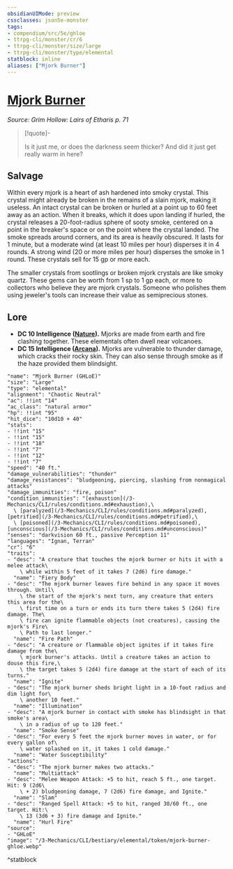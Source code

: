 ```yaml
---
obsidianUIMode: preview
cssclasses: json5e-monster
tags:
- compendium/src/5e/ghloe
- ttrpg-cli/monster/cr/6
- ttrpg-cli/monster/size/large
- ttrpg-cli/monster/type/elemental
statblock: inline
aliases: ["Mjork Burner"]
---
```

# [Mjork Burner](3-Mechanics\CLI\bestiary\elemental/mjork-burner-ghloe.md)
*Source: Grim Hollow: Lairs of Etharis p. 71*  

> [!quote]-  
> 
> Is it just me, or does the darkness seem thicker? And did it just get really warm in here?

## Salvage

Within every mjork is a heart of ash hardened into smoky crystal. This crystal might already be broken in the remains of a slain mjork, making it useless. An intact crystal can be broken or hurled at a point up to 60 feet away as an action. When it breaks, which it does upon landing if hurled, the crystal releases a 20-foot-radius sphere of sooty smoke, centered on a point in the breaker's space or on the point where the crystal landed. The smoke spreads around corners, and its area is heavily obscured. It lasts for 1 minute, but a moderate wind (at least 10 miles per hour) disperses it in 4 rounds. A strong wind (20 or more miles per hour) disperses the smoke in 1 round. These crystals sell for 15 gp or more each.

The smaller crystals from sootlings or broken mjork crystals are like smoky quartz. These gems can be worth from 1 sp to 1 gp each, or more to collectors who believe they are mjork crystals. Someone who polishes them using jeweler's tools can increase their value as semiprecious stones.

## Lore

- **DC 10 Intelligence ([Nature](/3-Mechanics/CLI/rules/skills.md#Nature)).** Mjorks are made from earth and fire clashing together. These elementals often dwell near volcanoes.  
- **DC 15 Intelligence ([Arcana](/3-Mechanics/CLI/rules/skills.md#Arcana)).** Mjorks are vulnerable to thunder damage, which cracks their rocky skin. They can also sense through smoke as if the haze provided them blindsight.  

```statblock
"name": "Mjork Burner (GHLoE)"
"size": "Large"
"type": "elemental"
"alignment": "Chaotic Neutral"
"ac": !!int "14"
"ac_class": "natural armor"
"hp": !!int "95"
"hit_dice": "10d10 + 40"
"stats":
- !!int "15"
- !!int "15"
- !!int "18"
- !!int "7"
- !!int "12"
- !!int "7"
"speed": "40 ft."
"damage_vulnerabilities": "thunder"
"damage_resistances": "bludgeoning, piercing, slashing from nonmagical attacks"
"damage_immunities": "fire, poison"
"condition_immunities": "[exhaustion](/3-Mechanics/CLI/rules/conditions.md#exhaustion),\
  \ [paralyzed](/3-Mechanics/CLI/rules/conditions.md#paralyzed), [petrified](/3-Mechanics/CLI/rules/conditions.md#petrified),\
  \ [poisoned](/3-Mechanics/CLI/rules/conditions.md#poisoned), [unconscious](/3-Mechanics/CLI/rules/conditions.md#unconscious)"
"senses": "darkvision 60 ft., passive Perception 11"
"languages": "Ignan, Terran"
"cr": "6"
"traits":
- "desc": "A creature that touches the mjork burner or hits it with a melee attack\
    \ while within 5 feet of it takes 7 (2d6) fire damage."
  "name": "Fiery Body"
- "desc": "The mjork burner leaves fire behind in any space it moves through. Until\
    \ the start of the mjork's next turn, any creature that enters this area for the\
    \ first time on a turn or ends its turn there takes 5 (2d4) fire damage. The\
    \ fire can ignite flammable objects (not creatures), causing the mjork's Fire\
    \ Path to last longer."
  "name": "Fire Path"
- "desc": "A creature or flammable object ignites if it takes fire damage from the\
    \ mjork burner's attacks. Until a creature takes an action to douse this fire,\
    \ the target takes 5 (2d4) fire damage at the start of each of its turns."
  "name": "Ignite"
- "desc": "The mjork burner sheds bright light in a 10-foot radius and dim light for\
    \ another 10 feet."
  "name": "Illumination"
- "desc": "A mjork burner in contact with smoke has blindsight in that smoke's area\
    \ in a radius of up to 120 feet."
  "name": "Smoke Sense"
- "desc": "For every 5 feet the mjork burner moves in water, or for every gallon of\
    \ water splashed on it, it takes 1 cold damage."
  "name": "Water Susceptibility"
"actions":
- "desc": "The mjork burner makes two attacks."
  "name": "Multiattack"
- "desc": "Melee Weapon Attack: +5 to hit, reach 5 ft., one target. Hit: 9 (2d6\
    \ + 2) bludgeoning damage, 7 (2d6) fire damage, and Ignite."
  "name": "Slam"
- "desc": "Ranged Spell Attack: +5 to hit, ranged 30/60 ft., one target. Hit:\
    \ 13 (3d6 + 3) fire damage and Ignite."
  "name": "Hurl Fire"
"source":
- "GHLoE"
"image": "/3-Mechanics/CLI/bestiary/elemental/token/mjork-burner-ghloe.webp"
```
^statblock